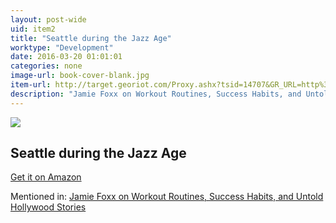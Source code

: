 ```yaml
---
layout: post-wide
uid: item2
title: "Seattle during the Jazz Age"
worktype: "Development"
date: 2016-03-20 01:01:01
categories: none
image-url: book-cover-blank.jpg
item-url: http://target.georiot.com/Proxy.ashx?tsid=14707&GR_URL=http%3A%2F%2Fdepts.washington.edu%2Fdepress%2Fjazz_jackson_street_seattle.shtml
description: "Jamie Foxx on Workout Routines, Success Habits, and Untold Hollywood Stories"
---
```

<a href="http://target.georiot.com/Proxy.ashx?tsid=14707&GR_URL=http%3A%2F%2Fdepts.washington.edu%2Fdepress%2Fjazz_jackson_street_seattle.shtml" target="blank"><img src="../../../../img/thumbs/book-cover-blank.jpg" class="prod-img"></a>
<h2>Seattle during the Jazz Age</h2>
<p><a href="http://target.georiot.com/Proxy.ashx?tsid=14707&GR_URL=http%3A%2F%2Fdepts.washington.edu%2Fdepress%2Fjazz_jackson_street_seattle.shtml" target="blank">Get it on Amazon</a><p>
<p>Mentioned in: <a href="http://fourhourworkweek.com/2015/12/06/jamie-foxx/" target="blank">Jamie Foxx on Workout Routines, Success Habits, and Untold Hollywood Stories</a></p>
